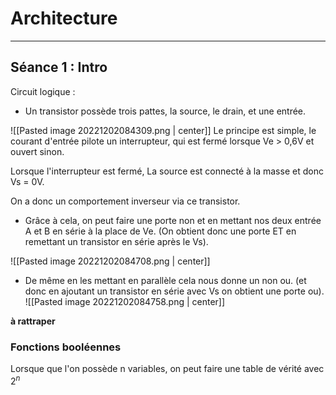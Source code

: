 # Architecture
---

## Séance 1 : Intro

Circuit logique :
- Un transistor possède trois pattes, la source, le drain, et une entrée.

![[Pasted image 20221202084309.png | center]]
Le principe est simple, le courant d'entrée pilote un interrupteur, qui est fermé lorsque Ve > 0,6V et ouvert sinon.

Lorsque l'interrupteur est fermé, La source est connecté à la masse et donc Vs = 0V.

On a donc un comportement inverseur via ce transistor.

- Grâce à cela, on peut faire une porte non et en mettant nos deux entrée A et B en série à la place de Ve. (On obtient donc une porte ET en remettant un transistor en série après le Vs).

![[Pasted image 20221202084708.png | center]]

- De même en les mettant en parallèle cela nous donne un non ou. (et donc en ajoutant un transistor en série avec Vs on obtient une porte ou).
![[Pasted image 20221202084758.png | center]]

**à rattraper**

### Fonctions booléennes

Lorsque que l'on possède n variables, on peut faire une table de vérité avec $2^n$ 



